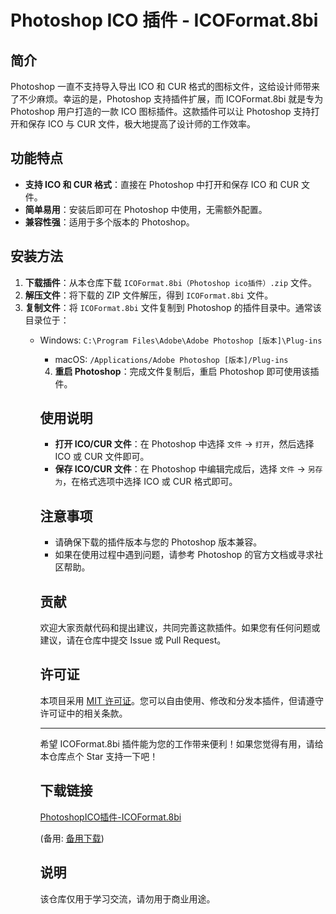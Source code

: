 # Photoshop ICO 插件 - ICOFormat.8bi

## 简介

Photoshop 一直不支持导入导出 ICO 和 CUR 格式的图标文件，这给设计师带来了不少麻烦。幸运的是，Photoshop 支持插件扩展，而 ICOFormat.8bi 就是专为 Photoshop 用户打造的一款 ICO 图标插件。这款插件可以让 Photoshop 支持打开和保存 ICO 与 CUR 文件，极大地提高了设计师的工作效率。

## 功能特点

- **支持 ICO 和 CUR 格式**：直接在 Photoshop 中打开和保存 ICO 和 CUR 文件。
- **简单易用**：安装后即可在 Photoshop 中使用，无需额外配置。
- **兼容性强**：适用于多个版本的 Photoshop。

## 安装方法

1. **下载插件**：从本仓库下载 `ICOFormat.8bi（Photoshop ico插件）.zip` 文件。
2. **解压文件**：将下载的 ZIP 文件解压，得到 `ICOFormat.8bi` 文件。
3. **复制文件**：将 `ICOFormat.8bi` 文件复制到 Photoshop 的插件目录中。通常该目录位于：
   - Windows: `C:\Program Files\Adobe\Adobe Photoshop [版本]\Plug-ins`
      - macOS: `/Applications/Adobe Photoshop [版本]/Plug-ins`
      4. **重启 Photoshop**：完成文件复制后，重启 Photoshop 即可使用该插件。

      ## 使用说明

      - **打开 ICO/CUR 文件**：在 Photoshop 中选择 `文件` -> `打开`，然后选择 ICO 或 CUR 文件即可。
      - **保存 ICO/CUR 文件**：在 Photoshop 中编辑完成后，选择 `文件` -> `另存为`，在格式选项中选择 ICO 或 CUR 格式即可。

      ## 注意事项

      - 请确保下载的插件版本与您的 Photoshop 版本兼容。
      - 如果在使用过程中遇到问题，请参考 Photoshop 的官方文档或寻求社区帮助。

      ## 贡献

      欢迎大家贡献代码和提出建议，共同完善这款插件。如果您有任何问题或建议，请在仓库中提交 Issue 或 Pull Request。

      ## 许可证

      本项目采用 [MIT 许可证](LICENSE)。您可以自由使用、修改和分发本插件，但请遵守许可证中的相关条款。

      ---

      希望 ICOFormat.8bi 插件能为您的工作带来便利！如果您觉得有用，请给本仓库点个 Star 支持一下吧！

      ## 下载链接
      [PhotoshopICO插件-ICOFormat.8bi](https://pan.quark.cn/s/e8cbf3423343) 

      (备用: [备用下载](https://pan.baidu.com/s/1KEGthbmakMX-lvJPGaHsVg?pwd=1234))

      ## 说明

      该仓库仅用于学习交流，请勿用于商业用途。
